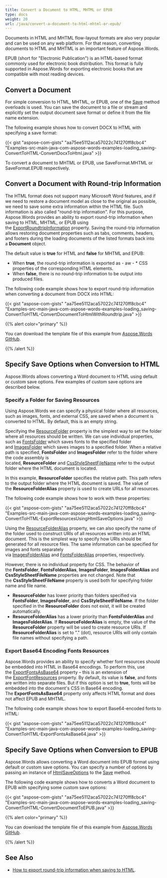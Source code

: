 ```yaml
---
title: Convert a Document to HTML, MHTML or EPUB
type: docs
weight: 20
url: /java/convert-a-document-to-html-mhtml-or-epub/
---
```


Documents in HTML and MHTML flow-layout formats are also very popular and can be used on any web platform. For that reason, converting documents to HTML and MHTML is an important feature of Aspose.Words.

EPUB (short for "Electronic Publication") is an HTML-based format commonly used for electronic book distribution. This format is fully supported in Aspose.Words for exporting electronic books that are compatible with most reading devices.
## **Convert a Document**
For simple conversion to HTML, MHTML, or EPUB, one of the [Save](https://apireference.aspose.com/words/java/com.aspose.words/document#save\(java.lang.String,int\)) method overloads is used. You can save the document to a file or stream and explicitly set the output document save format or define it from the file name extension.

The following example shows how to convert DOCX to HTML with specifying a save format:

{{< gist "aspose-com-gists" "aa75ee5112aca57022c741270ff8cbc4" "Examples-src-main-java-com-aspose-words-examples-loading_saving-ConvertToHTML-ConvertDocxToHtml.java" >}}

To convert a document to MHTML or EPUB, use SaveFormat.MHTML or SaveFormat.EPUB respectively.
## **Convert a Document with Round-trip Information**
The HTML format does not support many Microsoft Word features, and if we need to restore a document model as close to the original as possible, we need to save some extra information within the HTML file. Such information is also called "round-trip information". For this purpose, Aspose.Words provides an ability to export round-trip information when saving to HTML, MHTML, or EPUB using the [ExportRoundtripInformation](https://apireference.aspose.com/words/java/com.aspose.words/htmlsaveoptions#ExportRoundtripInformation) property. Saving the round-trip information allows restoring document properties such as tabs, comments, headers, and footers during the loading documents of the listed formats back into a **Document** object.

The default value is **true** for HTML and **false** for MHTML and EPUB:

- When **true**, the round-trip information is exported as - aw - * CSS properties of the corresponding HTML elements.
- When **false**, there is no round-trip information to be output into produced files.

The following code example shows how to export round-trip information when converting a document from DOCX into HTML:

{{< gist "aspose-com-gists" "aa75ee5112aca57022c741270ff8cbc4" "Examples-src-main-java-com-aspose-words-examples-loading_saving-ConvertToHTML-ConvertDocumentToHtmlWithRoundtrip.java" >}}

{{% alert color="primary" %}} 

You can download the template file of this example from [Aspose.Words GitHub](https://github.com/aspose-words/Aspose.Words-for-Java/tree/master/Examples/src/main/resources/com/aspose/words/examples/loading_saving/ConvertDocumentToHtmlWithRoundtrip/Test%20File%20\(doc\).doc).

{{% /alert %}} 
## **Specify Save Options when Conversion to HTML**
Aspose.Words allows converting a Word document to HTML using default or custom save options. Few examples of custom save options are described below.
### **Specify a Folder for Saving Resources**
Using Aspose.Words we can specify a physical folder where all resources, such as images, fonts, and external CSS, are saved when a document is converted to HTML. By default, this is an empty string.

Specifying the [ResourceFolder](https://apireference.aspose.com/words/java/com.aspose.words/htmlsaveoptions#ResourceFolder) property is the simplest way to set the folder where all resources should be written. We can use individual properties, such as [FontsFolder](https://apireference.aspose.com/words/java/com.aspose.words/htmlsaveoptions#FontsFolder) which saves fonts to the specified folder and [ImagesFolder](https://apireference.aspose.com/words/java/com.aspose.words/htmlsaveoptions#ImagesFolder) which saves images to a specified folder. When a relative path is specified, **FontsFolder** and **ImagesFolder** refer to the folder where the code assembly is located, **ResourceFolder** and [CssStyleSheetFileName](https://apireference.aspose.com/words/java/com.aspose.words/htmlsaveoptions#CssStyleSheetFileName) refer to the output folder where the HTML document is located.

In this example, **ResourceFolder** specifies the relative path. This path refers to the output folder where the HTML document is saved. The value of the **ResourceFolderAlias** property is used to create URLs for all resources.

The following code example shows how to work with these properties:

{{< gist "aspose-com-gists" "aa75ee5112aca57022c741270ff8cbc4" "Examples-src-main-java-com-aspose-words-examples-loading_saving-ConvertToHTML-ExportResourcesUsingHtmlSaveOptions.java" >}}

Using the [ResourceFolderAlias](https://apireference.aspose.com/words/java/com.aspose.words/htmlsaveoptions#ResourceFolderAlias) property, we can also specify the name of the folder used to construct URIs of all resources written into an HTML document. This is the simplest way to specify how URIs should be generated for all resource files. The same information can be specified for images and fonts separately via [ImagesFolderAlias](https://apireference.aspose.com/words/java/com.aspose.words/htmlsaveoptions#ImagesFolderAlias) and [FontsFolderAlias](https://apireference.aspose.com/words/java/com.aspose.words/htmlsaveoptions#FontsFolderAlias) properties, respectively.

However, there is no individual property for CSS. The behavior of the **FontsFolder**, **FontsFolderAlias**, **ImagesFolder**, **ImagesFolderAlias** and **CssStyleSheetFileName** properties are not changed. Note that the **CssStyleSheetFileName** property is used both for specifying folder name and file name.

- **ResourceFolder** has lower priority than folders specified via **FontsFolder**, **ImagesFolder**, and **CssStyleSheetFileName**. If the folder specified in the **ResourceFolder** does not exist, it will be created automatically.
- **ResourceFolderAlias** has a lower priority than **FontsFolderAlias** and **ImagesFolderAlias**. If **ResourceFolderAlias** is empty, the value of the **ResourceFolder** property will be used to create resource URIs. If **ResourceFolderAlias** is set to "." (dot), resource URIs will only contain file names without specifying a path.
### **Export Base64 Encoding Fonts Resources**
Aspose.Words provides an ability to specify whether font resources should be embedded into HTML in Base64 encodings. To perform this, use the [ExportFontsAsBase64](https://apireference.aspose.com/words/java/com.aspose.words/htmlsaveoptions#ExportFontsAsBase64) property – this is an extension of the [ExportFontResources](https://apireference.aspose.com/words/java/com.aspose.words/htmlsaveoptions#ExportFontResources) property. By default, its value is **false**, and fonts are written into separate files. But if this option is set to **true**, fonts will be embedded into the document's CSS in Base64 encoding. The **ExportFontsAsBase64** property only affects HTML format and does not affect EPUB and MHTML.

The following code example shows how to export Base64-encoded fonts to HTML:

{{< gist "aspose-com-gists" "aa75ee5112aca57022c741270ff8cbc4" "Examples-src-main-java-com-aspose-words-examples-loading_saving-ConvertToHTML-ExportFontsAsBase64.java" >}}
## **Specify Save Options when Conversion to EPUB**
Aspose.Words allows converting a Word document into EPUB format using default or custom save options. You can specify a number of options by passing an instance of [HtmlSaveOptions](https://apireference.aspose.com/words/java/com.aspose.words/HtmlSaveOptions) to the [Save](https://apireference.aspose.com/words/java/com.aspose.words/document#save\(java.lang.String,com.aspose.words.SaveOptions\)) method.

The following code example shows how to converts a Word document to EPUB with specifying some custom save options:

{{< gist "aspose-com-gists" "aa75ee5112aca57022c741270ff8cbc4" "Examples-src-main-java-com-aspose-words-examples-loading_saving-ConvertToHTML-ConvertDocumentToEPUB.java" >}}

{{% alert color="primary" %}} 

You can download the template file of this example from [Aspose.Words GitHub](https://github.com/aspose-words/Aspose.Words-for-Java/tree/master/Examples/src/main/resources/com/aspose/words/examples/loading_saving/ExportResourcesUsingHtmlSaveOptions/Document.EpubConversion.doc).

{{% /alert %}} 
## **See Also**
- [How to export round-trip information when saving to HTML](/words/java/custom-styles-used-for-proper-aspose-words-html-aspose-words-roundtrip/).
